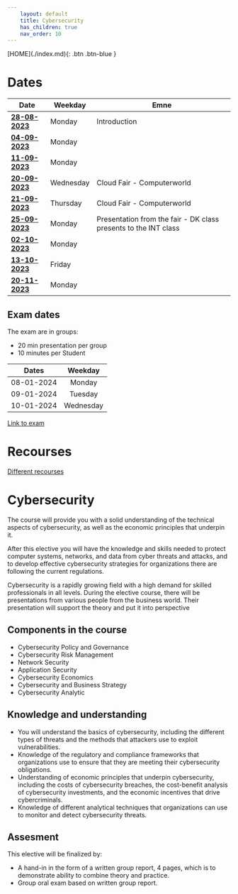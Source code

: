 ```yaml
---
    layout: default
    title: Cybersecurity
    has_children: true
    nav_order: 10
---
```


<span class="fs-1">
[HOME](./index.md){: .btn .btn-blue }
</span>

# Dates

| **Date**                        | **Weekday** | **Emne**                                                        |
|---------------------------------|-------------|-----------------------------------------------------------------|
| **[28-08-2023](28-08-2023.md)** | Monday      | Introduction                                                    |
| **[04-09-2023](04-09-2023.md)** | Monday      |                                                                 |
| **[11-09-2023](11-09-2023.md)** | Monday      |                                                                 |
| **[20-09-2023](cloudfair.md)** | Wednesday   | Cloud Fair - Computerworld                                      |
| **[21-09-2023](cloudfair.md)** | Thursday    | Cloud Fair - Computerworld                                      |
| **[25-09-2023](25-09-2023.md)** | Monday      | Presentation from the fair - DK class presents to the INT class |
| **[02-10-2023](02-10-2023.md)** | Monday      |                                                                 |
| **[13-10-2023](13-10-2023.md)** | Friday      |                                                                 |
| **[20-11-2023](20-11-2023.md)** | Monday      |                                                                 |

## Exam dates
The exam are in groups:
- 20 min presentation per group
- 10 minutes per Student

| **Dates**  |  **Weekday** |
|:----------:|:------------:|
| 08-01-2024 |  Monday      |
| 09-01-2024 |  Tuesday     |
| 10-01-2024 |  Wednesday   |

[Link to exam](exam.md)

# Recourses 
[Different recourses](recourses.md)

# Cybersecurity
The course will provide you with a solid understanding of the technical aspects of cybersecurity, as well as the economic principles that underpin it. 

After this elective you will have the knowledge and skills needed to protect computer systems, networks, and data 
from cyber threats and attacks, and to develop effective cybersecurity strategies for organizations there are following 
the current regulations. 

Cybersecurity is a rapidly growing field with a high demand for skilled professionals in all levels. During the elective course, there will be presentations from various people from the business world. Their presentation will support the theory and put it into perspective

## Components in the course
- Cybersecurity Policy and Governance
- Cybersecurity Risk Management
- Network Security
- Application Security
- Cybersecurity Economics
- Cybersecurity and Business Strategy
- Cybersecurity Analytic

## Knowledge and understanding
- You will understand the basics of cybersecurity, including the different types of threats and the methods that attackers use to exploit vulnerabilities.
- Knowledge of the regulatory and compliance frameworks that organizations use to ensure that they are meeting their cybersecurity obligations.
- Understanding of economic principles that underpin cybersecurity, including the costs of cybersecurity breaches, the cost-benefit analysis of cybersecurity investments, and the economic incentives that drive cybercriminals.
- Knowledge of different analytical techniques that organizations can use to monitor and detect cybersecurity threats.

## Assesment
This elective will be finalized by:
- A hand-in in the form of a written group report, 4 pages, which is to demonstrate ability to combine theory and practice.
- Group oral exam based on written group report.
